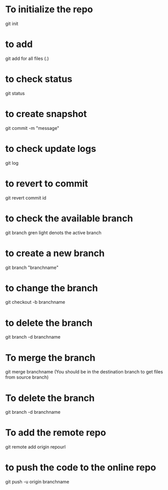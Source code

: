 # To initialize the repo
git init

# to add 
git add for all files (.) 

# to check status 
git status 

# to create snapshot 
git commit -m "message"

# to check update logs 
git log 

# to revert to commit 
git revert commit id 

# to check the available branch
git branch 
gren light denots the active branch

# to create a new branch
git branch "branchname"

# to change the branch
git checkout -b branchname

# to delete the branch
git branch -d branchname

# To merge the branch
git merge branchname
(You should be in the destination branch to get files from source branch) 

# To delete the branch
git branch -d branchname

# To add the remote repo
git remote add origin repourl

# to push the code to the online repo 
git push -u origin branchname


